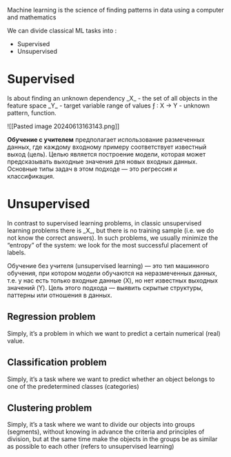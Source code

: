 Machine learning is the science of finding patterns in data using a computer and mathematics

We can divide classical ML tasks into : 
- Supervised 
- Unsupervised
<h1> Supervised </h1>
Is about finding an unknown dependency
_X_ - the set of all objects in the feature space
_Y_ - target variable range of values
ƒ : X → Y - unknown pattern, function. 

![[Pasted image 20240613163143.png]]

**Обучение с учителем** предполагает использование размеченных данных, где каждому входному примеру соответствует известный выход (цель). Целью является построение модели, которая может предсказывать выходные значения для новых входных данных. Основные типы задач в этом подходе — это регрессия и классификация.

<h1> Unsupervised </h1>
In contrast to supervised learning problems, in classic unsupervised learning problems there is _X_, but there is no training sample (i.e. we do not know the correct answers).  
In such problems, we usually minimize the “entropy” of the system: we look for the most successful placement of labels.

Обучение без учителя (unsupervised learning) — это тип машинного обучения, при котором модели обучаются на неразмеченных данных, т.е. у нас есть только входные данные (X), но нет известных выходных значений (Y). Цель этого подхода — выявить скрытые структуры, паттерны или отношения в данных.

<h2>Regression problem</h2>
Simply, it’s a problem in which we want to predict a certain numerical (real) value.

<h2>Classification problem</h2>
Simply, it’s a task where we want to predict whether an object belongs to one of the predetermined classes (categories)

<h2>Clustering problem</h2>
Simply, it’s a task where we want to divide our objects into groups (segments), without knowing in advance the criteria and principles of division, but at the same time make the objects in the groups be as similar as possible to each other (refers to unsupervised learning)


